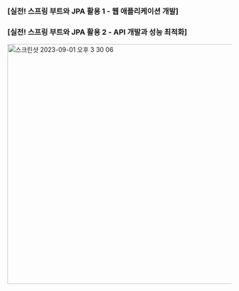 ### [실전! 스프링 부트와 JPA 활용 1 - 웹 애플리케이션 개발]

### [실전! 스프링 부트와 JPA 활용 2 - API 개발과 성능 최적화]

<img width="541" alt="스크린샷 2023-09-01 오후 3 30 06" src="https://github.com/jjaei/jpa_study_shop/assets/120344687/4ca3e49c-5409-4309-b9d5-e8363c63646c">
